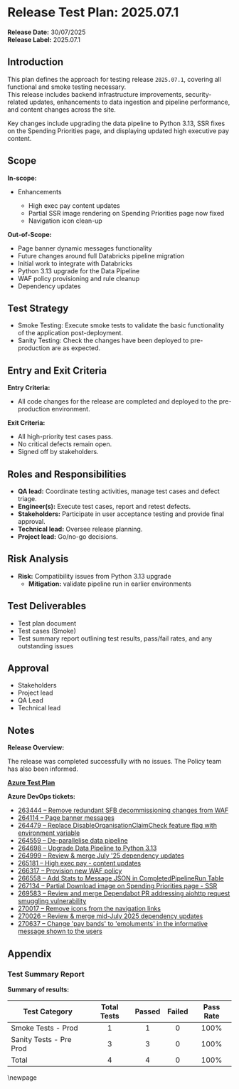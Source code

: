 ﻿# Release Test Plan: 2025.07.1

**Release Date:** 30/07/2025  
**Release Label:** 2025.07.1

## Introduction

This plan defines the approach for testing release `2025.07.1`, covering all functional and smoke testing necessary.  
This release includes backend infrastructure improvements, security-related updates, enhancements to data ingestion and pipeline performance, and content changes across the site.

Key changes include upgrading the data pipeline to Python 3.13, SSR fixes on the Spending Priorities page, and displaying updated high executive pay content.

## Scope

**In-scope:**

- Enhancements

  - High exec pay content updates
  - Partial SSR image rendering on Spending Priorities page now fixed
  - Navigation icon clean-up

**Out-of-Scope:**

- Page banner dynamic messages functionality
- Future changes around full Databricks pipeline migration
- Initial work to integrate with Databricks
- Python 3.13 upgrade for the Data Pipeline
- WAF policy provisioning and rule cleanup
- Dependency updates

## Test Strategy

- Smoke Testing: Execute smoke tests to validate the basic functionality of the application post-deployment.
- Sanity Testing: Check the changes have been deployed to pre-production are as expected.

## Entry and Exit Criteria

**Entry Criteria:**

- All code changes for the release are completed and deployed to the pre-production environment.

**Exit Criteria:**

- All high-priority test cases pass.
- No critical defects remain open.
- Signed off by stakeholders.

## Roles and Responsibilities

- **QA lead:** Coordinate testing activities, manage test cases and defect triage.
- **Engineer(s):** Execute test cases, report and retest defects.
- **Stakeholders:** Participate in user acceptance testing and provide final approval.
- **Technical lead:** Oversee release planning.
- **Project lead:** Go/no-go decisions.

## Risk Analysis

- **Risk:** Compatibility issues from Python 3.13 upgrade
  - **Mitigation:** validate pipeline run in earlier environments

## Test Deliverables

- Test plan document
- Test cases (Smoke)
- Test summary report outlining test results, pass/fail rates, and any outstanding issues

## Approval

- Stakeholders
- Project lead
- QA Lead
- Technical lead

## Notes

**Release Overview:**

The release was completed successfully with no issues. The Policy team has also been informed.

**[Azure Test Plan](https://dfe-ssp.visualstudio.com/s198-DfE-Benchmarking-service/_testPlans/define?planId=271580&suiteId=271581)**

**Azure DevOps tickets:**

- [263444 – Remove redundant SFB decommissioning changes from WAF](https://dev.azure.com/dfe-ssp/s198-DfE-Benchmarking-service/_workitems/edit/263444)
- [264114 – Page banner messages](https://dev.azure.com/dfe-ssp/s198-DfE-Benchmarking-service/_workitems/edit/264114)
- [264479 – Replace DisableOrganisationClaimCheck feature flag with environment variable](https://dev.azure.com/dfe-ssp/s198-DfE-Benchmarking-service/_workitems/edit/264479)
- [264559 – De-parallelise data pipeline](https://dev.azure.com/dfe-ssp/s198-DfE-Benchmarking-service/_workitems/edit/264559)
- [264698 – Upgrade Data Pipeline to Python 3.13](https://dev.azure.com/dfe-ssp/s198-DfE-Benchmarking-service/_workitems/edit/264698)
- [264999 – Review & merge July '25 dependency updates](https://dev.azure.com/dfe-ssp/s198-DfE-Benchmarking-service/_workitems/edit/264999)
- [265181 – High exec pay - content updates](https://dev.azure.com/dfe-ssp/s198-DfE-Benchmarking-service/_workitems/edit/265181)
- [266317 – Provision new WAF policy](https://dev.azure.com/dfe-ssp/s198-DfE-Benchmarking-service/_workitems/edit/266317)
- [266558 – Add Stats to Message JSON in CompletedPipelineRun Table](https://dev.azure.com/dfe-ssp/s198-DfE-Benchmarking-service/_workitems/edit/266558)
- [267134 – Partial Download image on Spending Priorities page - SSR](https://dev.azure.com/dfe-ssp/s198-DfE-Benchmarking-service/_workitems/edit/267134)
- [269583 – Review and merge Dependabot PR addressing aiohttp request smuggling vulnerability](https://dev.azure.com/dfe-ssp/s198-DfE-Benchmarking-service/_workitems/edit/269583)
- [270017 – Remove icons from the navigation links](https://dev.azure.com/dfe-ssp/s198-DfE-Benchmarking-service/_workitems/edit/270017)
- [270026 – Review & merge mid-July 2025 dependency updates](https://dev.azure.com/dfe-ssp/s198-DfE-Benchmarking-service/_workitems/edit/270026)
- [270637 – Change 'pay bands' to 'emoluments' in the informative message shown to the users](https://dev.azure.com/dfe-ssp/s198-DfE-Benchmarking-service/_workitems/edit/270637)

## Appendix

### Test Summary Report

**Summary of results:**

| Test Category           | Total Tests | Passed | Failed | Pass Rate |
|-------------------------|:-----------:|:------:|:------:|:---------:|
| Smoke Tests - Prod      |      1      |   1    |   0    |   100%    |
| Sanity Tests - Pre Prod |      3      |   3    |   0    |   100%    |
| Total                   |      4      |   4    |   0    |   100%    |

<!-- Leave the rest of this page blank -->
\newpage
